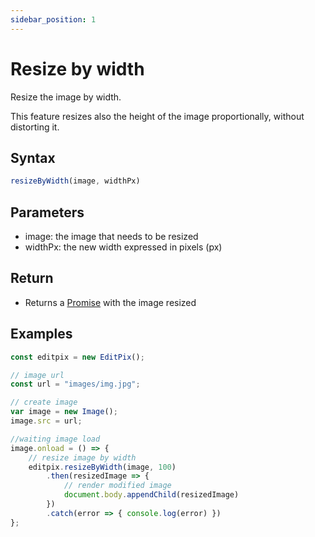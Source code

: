 ```yaml
---
sidebar_position: 1
---
```


# Resize by width

Resize the image by width. 

This feature resizes also the height of the image proportionally, without distorting it.

## Syntax

```jsx
resizeByWidth(image, widthPx)
```

## Parameters

- image: the image that needs to be resized
- widthPx: the new width expressed in pixels (px)

## Return

- Returns a [Promise](https://developer.mozilla.org/en-US/docs/Web/JavaScript/Reference/Global_Objects/Promise) with the image resized

## Examples

```jsx
const editpix = new EditPix();

// image url
const url = "images/img.jpg";

// create image
var image = new Image();
image.src = url;

//waiting image load
image.onload = () => {
    // resize image by width
    editpix.resizeByWidth(image, 100)
        .then(resizedImage => {
            // render modified image
            document.body.appendChild(resizedImage)
        })
        .catch(error => { console.log(error) })
};
```